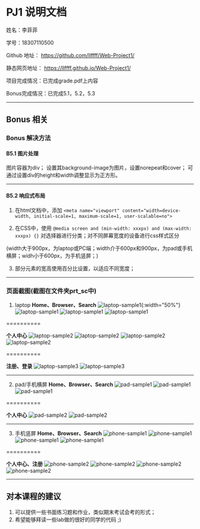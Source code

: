 PJ1 说明文档
==========
姓名：李菲菲

学号：18307110500


Github 地址： https://github.com/llffff/Web-Project1/

静态网页地址： https://llffff.github.io/Web-Project1/


项目完成情况：已完成grade.pdf上内容

Bonus完成情况：已完成5.1，5.2，5.3

-------------------

## Bonus 相关
### Bonus 解决方法

#### B5.1 图片处理
图片容器为div；
设置其background-image为图片，设置norepeat和cover；
可通过设置div的height和width调整显示为正方形。

-------------------
#### B5.2 响应式布局
1. 在html文档中，添加
    `<meta name="viewport" content="width=device-width, initial-scale=1, maximum-scale=1, user-scalable=no">`

2. 在CSS中，使用
`@media screen and (min-width: xxxpx) and (max-width: xxxpx) {}`
对选择器进行分类；对不同屏幕宽度的设备进行css样式区分

(width大于900px，为laptop或PC端；width介于600px和900px，为pad或手机横屏；widh小于600px，为手机竖屏；)

3. 部分元素的宽高使用百分比设置，以适应不同宽度；


-------------------
### 页面截图(截图在文件夹prt_sc中)

1. laptop
**Home、Browser、Search**
![laptop-sample1](./prt_sc/laptop-sample1-1.png){:width="50%"}
![laptop-sample1](./prt_sc/laptop-sample1-2.png)
![laptop-sample1](./prt_sc/laptop-sample1-3.png)
![laptop-sample1](./prt_sc/laptop-sample1-4.png)

==========

**个人中心**
![laptop-sample2](./prt_sc/laptop-sample2-1.png)
![laptop-sample2](./prt_sc/laptop-sample2-2.png)
![laptop-sample2](./prt_sc/laptop-sample2-3.png)
![laptop-sample2](./prt_sc/laptop-sample2-4.png)

==========

**注册、登录**
![laptop-sample3](./prt_sc/laptop-sample3-1.png)
![laptop-sample3](./prt_sc/laptop-sample3-2.png)

-------------------
2. pad/手机横屏
**Home、Browser、Search**
![pad-sample1](./prt_sc/pad-sample1-1.png)
![pad-sample1](./prt_sc/pad-sample1-2.png)
![pad-sample1](./prt_sc/pad-sample1-3.png)

==========

**个人中心**
![pad-sample2](./prt_sc/pad-sample2-1.png)
![pad-sample2](./prt_sc/pad-sample2-2.png)

-------------------
3. 手机竖屏
**Home、Browser、Search**
![phone-sample1](./prt_sc/phone-sample1-1.jpg)
![phone-sample1](./prt_sc/phone-sample1-2.jpg)
![phone-sample1](./prt_sc/phone-sample1-3.jpg)
![phone-sample1](./prt_sc/phone-sample1-4.jpg)

==========

**个人中心、注册**
![phone-sample2](./prt_sc/phone-sample2-1.jpg)
![phone-sample2](./prt_sc/phone-sample2-2.jpg)
![phone-sample2](./prt_sc/phone-sample2-3.jpg)
![phone-sample2](./prt_sc/phone-sample1-0.jpg)

-------------------
## 对本课程的建议
1. 可以提供一些书面练习题和作业，类似期末考试会考的形式；
2. 希望能够拜读一些lab做的很好的同学的代码 ;)
